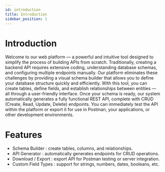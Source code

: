 ```yaml
---
id: introduction
title: Introduction
sidebar_position: 1
---
```


# Introduction

Welcome to our web platform — a powerful and intuitive tool designed to simplify the process of building APIs from scratch. Traditionally, creating a backend API requires extensive coding, understanding database schemas, and configuring multiple endpoints manually. Our platform eliminates these challenges by providing a visual schema builder that allows you to define your database structure quickly and efficiently.
With this tool, you can create tables, define fields, and establish relationships between entities — all through a user-friendly interface. Once your schema is ready, our system automatically generates a fully functional REST API, complete with CRUD (Create, Read, Update, Delete) endpoints. You can immediately test the API within the platform or export it for use in Postman, your applications, or other development environments.

# Features

* Schema Builder : create tables, columns, and relationships.
* API Generator : automatically generates endpoints for CRUD operations.
* Download / Export : export API for Postman testing or server integration.
* Custom Field Types : support for strings, numbers, dates, booleans, etc.
